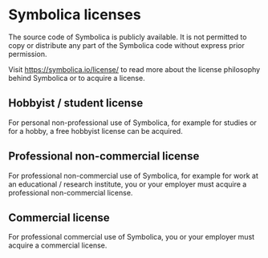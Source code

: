 # Symbolica licenses

The source code of Symbolica is publicly available. It is not permitted to copy or distribute any part of the Symbolica code without express prior permission.

Visit https://symbolica.io/license/ to read more about the license philosophy behind Symbolica or to acquire a license.
## Hobbyist / student license

For personal non-professional use of Symbolica, for example for studies or for a hobby, a free hobbyist license can be acquired.

## Professional non-commercial license

For professional non-commercial use of Symbolica, for example for work at an educational / research institute, you or your employer must acquire a professional non-commercial license.

## Commercial license

For professional commercial use of Symbolica, you or your employer must acquire a commercial license.